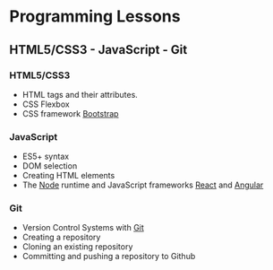 # Programming Lessons


## HTML5/CSS3 - JavaScript - Git


### HTML5/CSS3
* HTML tags and their attributes.
* CSS Flexbox
* CSS framework [Bootstrap](https://getbootstrap.com/)

### JavaScript
* ES5+ syntax
* DOM selection
* Creating HTML elements
* The [Node](https://nodejs.org/) runtime and JavaScript frameworks [React](https://reactjs.org/) and [Angular](https://angularjs.org/)

### Git
* Version Control Systems with [Git](https://git-scm.com/)
* Creating a repository
* Cloning an existing repository
* Committing and pushing a repository to Github

